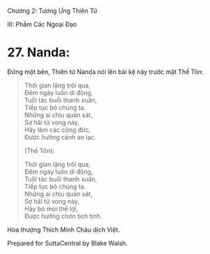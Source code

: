  

Chương 2: Tương Ưng Thiên Tử

III: Phẩm Các Ngoại Ðạo

# 27\. Nanda:

Ðứng một bên, Thiên tử Nanda nói lên bài kệ này trước mặt Thế Tôn:

> Thời gian lặng trôi qua,  
> Ðêm ngày luôn di động,  
> Tuổi tác buổi thanh xuân,  
> Tiếp tục bỏ chúng ta.  
> Những ai chịu quán sát,  
> Sợ hãi tử vong này,  
> Hãy làm các công đức,  
> Ðược hưởng cảnh an lạc.
> 
> (Thế Tôn):
> 
> Thời gian lặng trôi qua,  
> Ðêm ngày luôn di động,  
> Tuổi tác buổi thanh xuân,  
> Tiếp tục bỏ chúng ta.  
> Những ai chịu quán sát,  
> Sợ hãi tử vong này,  
> Hãy bỏ mọi thế lợi,  
> Ðược hưởng chơn tịch tịnh.

Hòa thượng Thích Minh Châu dịch Việt.

Prepared for SuttaCentral by Blake Walsh.